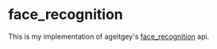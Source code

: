 # face_recognition
This is my implementation of ageitgey's [face_recognition](https://github.com/ageitgey/face_recognition) api.
